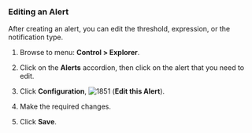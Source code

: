 ### Editing an Alert

After creating an alert, you can edit the threshold, expression, or the
notification type.

1.  Browse to menu: **Control > Explorer**.

2.  Click on the **Alerts** accordion, then click on the alert that you
    need to edit.

3.  Click **Configuration**,
    ![1851](../images/1851.png) (**Edit this Alert**).

4.  Make the required changes.

5.  Click **Save**.
